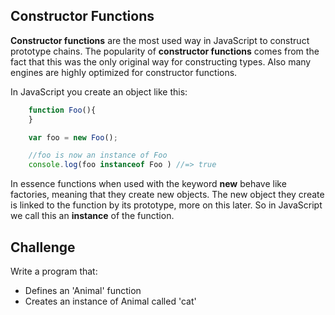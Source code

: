 Constructor Functions
---------------------
__Constructor functions__ are the most used way in JavaScript to construct prototype chains. The popularity of __constructor functions__ comes from the fact that this was the only original way for constructing types. Also many engines are highly optimized for constructor functions.

In JavaScript you create an object like this:

```js
	function Foo(){
	}

	var foo = new Foo();

	//foo is now an instance of Foo
	console.log(foo instanceof Foo ) //=> true
```

In essence functions when used with the keyword __new__ behave like factories, meaning that they create new objects.
The new object they create is linked to the function by its prototype, more on this later. So in JavaScript we call this an __instance__ of the function.

Challenge
----------

Write a program that:
- Defines an 'Animal' function
- Creates an instance of Animal called 'cat'

